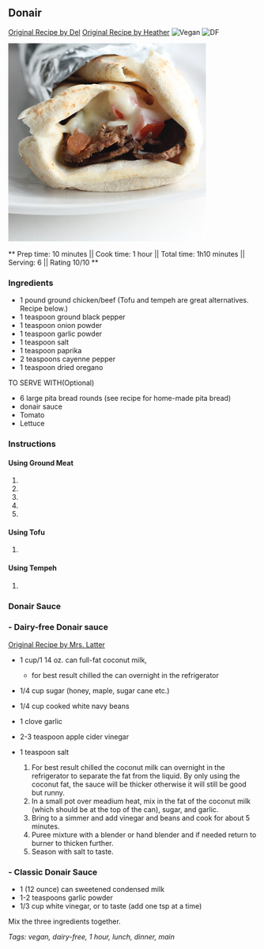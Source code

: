 ## Donair

[Original Recipe by Del](https://www.allrecipes.com/recipe/211191/the-original-donair-from-the-east-coast-of-canada/)
[Original Recipe by Heather](http://mmmisformommy.com/2011/12/donairs-halifax-classic.html)
![Vegan](https://img.shields.io/badge/-Vegan-brightgreen.svg)
![DF](https://img.shields.io/badge/-Dairy--free-blue.svg)

![Picture](../img/donair.jpg)

** Prep time: 10 minutes || Cook time: 1 hour || Total time: 1h10 minutes || Serving: 6 || Rating 10/10 **
### Ingredients

- 1 pound ground chicken/beef (Tofu and tempeh are great alternatives. Recipe below.)
- 1 teaspoon ground black pepper
- 1 teaspoon onion powder
- 1 teaspoon garlic powder
- 1 teaspoon salt
- 1 teaspoon paprika
- 2 teaspoons cayenne pepper
- 1 teaspoon dried oregano

TO SERVE WITH(Optional)

- 6 large pita bread rounds (see recipe for home-made pita bread)
- donair sauce
- Tomato
- Lettuce

### Instructions

#### Using Ground Meat
1. 
2. 
3. 
4. 
5. 

#### Using Tofu
1. 

#### Using Tempeh
1. 

### Donair Sauce 

### - Dairy-free Donair sauce

[Original Recipe by Mrs. Latter](http://atlanticcanadianfoodie.blogspot.com/2016/12/dairy-free-donair-sauce.html)

- 1 cup/1 14 oz. can full-fat coconut milk, 
	- for best result chilled the can overnight in the refrigerator
- 1/4 cup sugar (honey, maple, sugar cane etc.)
- 1/4 cup cooked white navy beans
- 1 clove garlic
- 2-3 teaspoon apple cider vinegar
- 1 teaspoon salt

	1. For best result chilled the coconut milk can overnight in the refrigerator to separate 		the fat from the liquid. By only using the coconut fat, the sauce will be thicker 		otherwise it will still be good but runny. 
	2. In a small pot over meadium heat, mix in the fat of the coconut milk (which should be 		at the top of the can), sugar, and garlic. 
	3. Bring to a simmer and add vinegar and beans and cook for about 5 minutes. 
	4. Puree mixture with a blender or hand blender and if needed return to burner to thicken 		further. 
	5. Season with salt to taste.

### - Classic Donair Sauce

- 1 (12 ounce) can sweetened condensed milk
- 1-2 teaspoons garlic powder
- 1/3 cup white vinegar, or to taste (add one tsp at a time)

Mix the three ingredients together.

_Tags: vegan, dairy-free, 1 hour, lunch, dinner, main_
